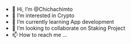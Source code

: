 - 👋 Hi, I’m @Chichachimto
- 👀 I’m interested in Crypto
- 🌱 I’m currently learning App development  
- 💞️ I’m looking to collaborate on Staking Project
- 📫 How to reach me ...

<!---
Chichachimto/Chichachimto is a ✨ special ✨ repository because its `README.md` (this file) appears on your GitHub profile.
You can click the Preview link to take a look at your changes.
--->
